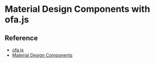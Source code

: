 # Material Design Components with ofa.js

## Reference

- [ofa.js](https://github.com/kirakiray/ofa.js)
- [Material Design Components](https://m3.material.io/)
